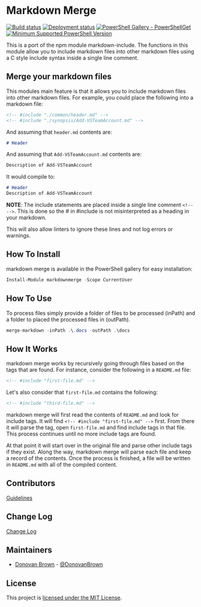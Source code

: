 # Markdown Merge

[![Build status](https://loecda.visualstudio.com/markdownmerge/_apis/build/status/markdownmerge-CI)](https://loecda.visualstudio.com/markdownmerge/_build/latest?definitionId=49)
[![Deployment status](https://loecda.vsrm.visualstudio.com/_apis/public/Release/badge/35d956a5-10d6-4273-85a1-d672ce2bf980/1/1)](https://loecda.visualstudio.com/markdownmerge/_releases2?definitionId=1&view=mine&_a=releases)
[![PowerShell Gallery - PowerShellGet](https://img.shields.io/badge/PowerShell%20Gallery-MarkdownMerge-blue.svg)](https://www.powershellgallery.com/packages/markdownmerge/)
[![Minimum Supported PowerShell Version](https://img.shields.io/badge/PowerShell-5.0-blue.svg)](https://github.com/PowerShell/PowerShellGet)

This is a port of the npm module markdown-include. The functions in this module allow you to include markdown files into other markdown files using a C style include syntax inside a single line comment.

## Merge your markdown files

This modules main feature is that it allows you to include markdown files into other markdown files.  For example, you could place the following into a markdown file:

```Markdown
<!-- #include "./common/header.md" -->
<!-- #include "./synopsis/Add-VSTeamAccount.md" -->
```

And assuming that `header.md` contents are:

```Markdown
# Header
```

And assuming that `Add-VSTeamAccount.md` contents are:

```Markdown
Description of Add-VSTeamAccount
```

It would compile to:

```Markdown
# Header
Description of Add-VSTeamAccount
```

**NOTE**: The include statements are placed inside a single line comment ```<!-- -->```. This is done so the # in #include is not misinterpreted as a heading in your markdown.

This will also allow linters to ignore these lines and not log errors or warnings.

## How To Install

markdown merge is available in the PowerShell gallery for easy installation:

```PowerShell
Install-Module markdownmerge -Scope CurrentUser
```

## How To Use

To process files simply provide a folder of files to be processed (inPath) and a folder to placed the processed files in (outPath).

```PowerShell
merge-markdown -inPath .\.docs -outPath .\docs
```

## How It Works

markdown merge works by recursively going through files based on the tags that are found.  For instance, consider the following in a `README.md` file:

```Markdown
<!-- #include "first-file.md" -->
```

Let's also consider that `first-file.md` contains the following:

```Markdown
<!-- #include "third-file.md" -->
```

markdown merge will first read the contents of `README.md` and look for include tags.  It will find `<!-- #include "first-file.md" -->` first.  From there it will parse the tag, open `first-file.md` and find include tags in that file.  This process continues until no more include tags are found.

At that point it will start over in the original file and parse other include tags if they exist.  Along the way, markdown merge will parse each file and keep a record of the contents.  Once the process is finished, a file will be written in `README.md` with all of the compiled content.

## Contributors

[Guidelines](.github/CONTRIBUTING.md)

## Change Log

[Change Log](CHANGELOG.md)

## Maintainers

- [Donovan Brown](https://github.com/darquewarrior) - [@DonovanBrown](https://twitter.com/DonovanBrown)

## License

This project is [licensed under the MIT License](LICENSE).